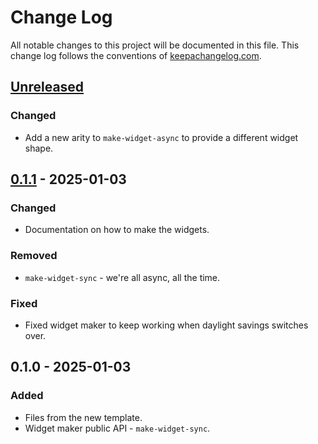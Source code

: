 # Change Log
All notable changes to this project will be documented in this file. This change log follows the conventions of [keepachangelog.com](http://keepachangelog.com/).

## [Unreleased]
### Changed
- Add a new arity to `make-widget-async` to provide a different widget shape.

## [0.1.1] - 2025-01-03
### Changed
- Documentation on how to make the widgets.

### Removed
- `make-widget-sync` - we're all async, all the time.

### Fixed
- Fixed widget maker to keep working when daylight savings switches over.

## 0.1.0 - 2025-01-03
### Added
- Files from the new template.
- Widget maker public API - `make-widget-sync`.

[Unreleased]: https://sourcehost.site/your-name/scorekeeper/compare/0.1.1...HEAD
[0.1.1]: https://sourcehost.site/your-name/scorekeeper/compare/0.1.0...0.1.1
